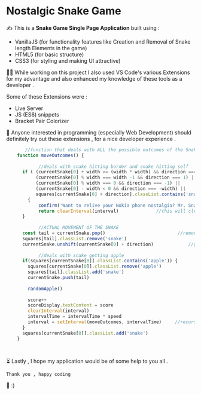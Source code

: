 # Nostalgic Snake Game
:writing_hand: This is a **Snake Game Single Page Application** built using :
* VanillaJS (for functionality features like Creation and Removal of Snake length Elements in the game)
* HTML5 (for basic structure)
* CSS3 (for styling and making UI attractive)

:technologist: While working on this project I also used VS Code's various Extensions for my advantage and also enhanced my knowledge of these tools as a developer .

Some of these Extensions were :
* Live Server
* JS (ES6) snippets
* Bracket Pair Colorizer

:seedling: Anyone interested in programming (especially Web Development) should definitely try out these extensions , for a nice developer experience .

```javascript
       //function that deals with ALL the possible outcomes of the Snake
    function moveOutcomes() {
  
            //deals with snake hitting border and snake hitting self
      if ( (currentSnake[0] + width >= (width * width) && direction === width ) || //if snake hits bottom
           (currentSnake[0] % width === width -1 && direction === 1) ||            //if snake hits right wall
           (currentSnake[0] % width === 0 && direction === -1) ||                  //if snake hits left wall
           (currentSnake[0] - width < 0 && direction === -width) ||                //if snake hits the top
           squares[currentSnake[0] + direction].classList.contains('snake')  )       //if snake goes into itself
        {
            confirm('Want to relive your Nokia phone nostalgia? Mr. Snake was waiting for you....')
            return clearInterval(interval)              //this will clear the interval if any of the above happen
      }
  
            //ACTUAL MOVEMENT OF THE SNAKE
      const tail = currentSnake.pop()                           //removes last ite of the array and shows it
      squares[tail].classList.remove('snake')                          //removes class of snake from the TAIL
      currentSnake.unshift(currentSnake[0] + direction)             //gives direction to the head of the array
  
            //deals with snake getting apple
      if(squares[currentSnake[0]].classList.contains('apple')) {
        squares[currentSnake[0]].classList.remove('apple')
        squares[tail].classList.add('snake')
        currentSnake.push(tail)
        
        randomApple()
        
        score++
        scoreDisplay.textContent = score
        clearInterval(interval)
        intervalTime = intervalTime * speed
        interval = setInterval(moveOutcomes, intervalTime)     //recursive call for checking conditions each time
      }
      squares[currentSnake[0]].classList.add('snake')
    }
  



```

:hourglass_flowing_sand:  Lastly , I hope my application would be of some help to you all . 


```
Thank you , happy coding 
```

:milky_way: :)
